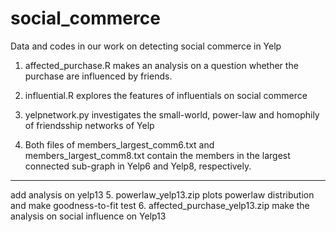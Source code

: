 # social_commerce
Data and codes in our work on detecting social commerce in Yelp

1. affected_purchase.R makes an analysis on a question whether the purchase are influenced by friends.

2. influential.R explores the features of influentials on social commerce

3. yelpnetwork.py investigates the small-world, power-law and homophily of friendsship networks of Yelp

4. Both files of members_largest_comm6.txt and members_largest_comm8.txt contain the members in the largest connected sub-graph in Yelp6 and Yelp8, respectively.
-----------------------------------------------
add analysis on yelp13
5. powerlaw_yelp13.zip plots powerlaw distribution and make goodness-to-fit test
6. affected_purchase_yelp13.zip make the analysis on social influence on Yelp13
